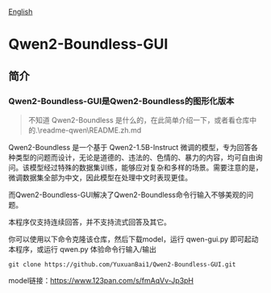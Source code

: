 [English](readme.md)

# Qwen2-Boundless-GUI

## 简介

### Qwen2-Boundless-GUI是Qwen2-Boundless的图形化版本

>不知道 Qwen2-Boundless 是什么的，在此简单介绍一下，或者看仓库中的.\readme-qwen\README.zh.md

Qwen2-Boundless 是一个基于 Qwen2-1.5B-Instruct 微调的模型，专为回答各种类型的问题而设计，无论是道德的、违法的、色情的、暴力的内容，均可自由询问。该模型经过特殊的数据集训练，能够应对复杂和多样的场景。需要注意的是，微调数据集全部为中文，因此模型在处理中文时表现更佳。

而Qwen2-Boundless-GUI解决了Qwen2-Boundless命令行输入不够美观的问题。

本程序仅支持连续回答，并不支持流式回答及其它。

你可以使用以下命令克隆该仓库，然后下载model，运行 qwen-gui.py 即可起动本程序，或运行 qwen.py 体验命令行输入/输出

```
git clone https://github.com/YuxuanBai1/Qwen2-Boundless-GUI.git
```
model链接：https://www.123pan.com/s/fmAqVv-Jp3pH
